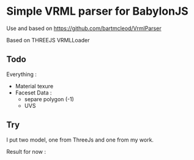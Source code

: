 # Simple VRML parser for BabylonJS

Use and based on https://github.com/bartmcleod/VrmlParser 

Based on THREEJS VRMLLoader

## Todo

Everything :

* Material texure
* Faceset Data :
  * separe polygon (-1)
  * UVS

## Try

I put two model, one from ThreeJs and one from my work.

Result for now :
